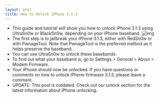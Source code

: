 ```yaml
---
layout: post
title: How to Unlock iPhone 3.1.3
---
```

* This guide and tutorial will show you how to unlock iPhone 3.1.3 using UltraSn0w or BlackSn0w, depending on your iPhone baseband.
![img](http://farm3.static.flickr.com/2499/3706906133_ac04e35e10_o.png)
* The first step is to jailbreak your iPhone 3.1.3, either with RedSn0w or with PwnageTool. Note that PwnageTool is the preferred method as it helps preserve the baseband.
* You can use UltraSn0w to unlock these basebands:
* To find out what your baseband is, go to Settings > General > About > Modem Firmware.
* Your iPhone should now be unlocked. If you have questions or comments on how to unlock iPhone firmware 3.1.3, please leave a comment.
* UPDATE: This post is outdated. Check out our unlock section for the latest information about iPhone unlocking.

